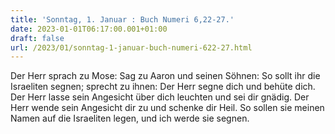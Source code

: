 ```yaml
---
title: 'Sonntag, 1. Januar : Buch Numeri 6,22-27.'
date: 2023-01-01T06:17:00.001+01:00
draft: false
url: /2023/01/sonntag-1-januar-buch-numeri-622-27.html
---
```


Der Herr sprach zu Mose: Sag zu Aaron und seinen Söhnen: So sollt ihr die Israeliten segnen; sprecht zu ihnen: Der Herr segne dich und behüte dich. Der Herr lasse sein Angesicht über dich leuchten und sei dir gnädig. Der Herr wende sein Angesicht dir zu und schenke dir Heil. So sollen sie meinen Namen auf die Israeliten legen, und ich werde sie segnen.